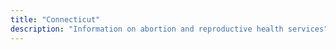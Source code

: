 ```yaml
---
title: "Connecticut"
description: "Information on abortion and reproductive health services"
---
```


